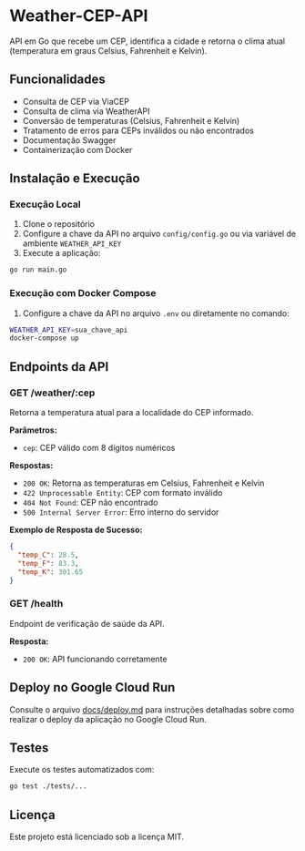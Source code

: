 # Weather-CEP-API

API em Go que recebe um CEP, identifica a cidade e retorna o clima atual (temperatura em graus Celsius, Fahrenheit e Kelvin).

## Funcionalidades

- Consulta de CEP via ViaCEP
- Consulta de clima via WeatherAPI
- Conversão de temperaturas (Celsius, Fahrenheit e Kelvin)
- Tratamento de erros para CEPs inválidos ou não encontrados
- Documentação Swagger
- Containerização com Docker

## Instalação e Execução

### Execução Local

1. Clone o repositório
2. Configure a chave da API no arquivo `config/config.go` ou via variável de ambiente `WEATHER_API_KEY`
3. Execute a aplicação:

```bash
go run main.go
```

### Execução com Docker Compose

1. Configure a chave da API no arquivo `.env` ou diretamente no comando:

```bash
WEATHER_API_KEY=sua_chave_api 
docker-compose up
```

## Endpoints da API

### GET /weather/:cep

Retorna a temperatura atual para a localidade do CEP informado.

**Parâmetros:**
- `cep`: CEP válido com 8 dígitos numéricos

**Respostas:**
- `200 OK`: Retorna as temperaturas em Celsius, Fahrenheit e Kelvin
- `422 Unprocessable Entity`: CEP com formato inválido
- `404 Not Found`: CEP não encontrado
- `500 Internal Server Error`: Erro interno do servidor

**Exemplo de Resposta de Sucesso:**
```json
{
  "temp_C": 28.5,
  "temp_F": 83.3,
  "temp_K": 301.65
}
```

### GET /health

Endpoint de verificação de saúde da API.

**Resposta:**
- `200 OK`: API funcionando corretamente

## Deploy no Google Cloud Run

Consulte o arquivo [docs/deploy.md](docs/deploy.md) para instruções detalhadas sobre como realizar o deploy da aplicação no Google Cloud Run.

## Testes

Execute os testes automatizados com:

```bash
go test ./tests/...
```

## Licença

Este projeto está licenciado sob a licença MIT.
